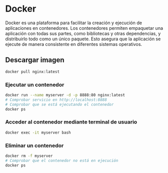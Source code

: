 # Docker
Docker es una plataforma para facilitar la creación y ejecución de aplicaciones en contenedores. Los contenedores permiten empaquetar una aplicación con todas sus partes, como bibliotecas y otras dependencias, y distribuirlo todo como un único paquete. Esto asegura que la aplicación se ejecute de manera consistente en diferentes sistemas operativos.

## Descargar imagen
```bash
docker pull nginx:latest
```

### Ejecutar un contenedor
```bash
docker run --name myserver -d -p 8888:80 nginx:latest
# Comprobar servicio en http://localhost:8888
# Comprobar que se está ejecutando el contenedor
docker ps
```

### Acceder al contenedor mediante terminal de usuario
```bash
docker exec -it myserver bash
```

### Eliminar un contenedor
``` bash
docker rm -f myserver
# Comprobar que el contenedor no está en ejecución
docker ps
```
